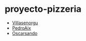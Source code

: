 ﻿# proyecto-pizzeria
 
* [Villasenorgu](https://github.com/Villasenorgu)
* [PedroAix](https://github.com/PedroAix)
* [Oscarsando](https://github.com/OscarSanDo)
